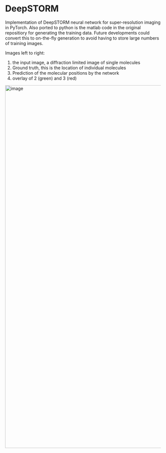 # DeepSTORM
Implementation of DeepSTORM neural network for super-resolution imaging in PyTorch. Also ported to python is the matlab code in the original repositiory for generating the training data. Future developments could convert this to on-the-fly generation to avoid having to store large numbers of training images.

Images left to right:
1) the input image, a diffraction limited image of single molecules
2) Ground truth, this is the location of individual molecules
3) Prediction of the molecular positions by the network
4) overlay of 2 (green) and 3 (red)

<img width="1174" alt="image" src="https://user-images.githubusercontent.com/45679976/170332343-01db1d7e-3b4e-4295-809e-5eace0928100.png">
